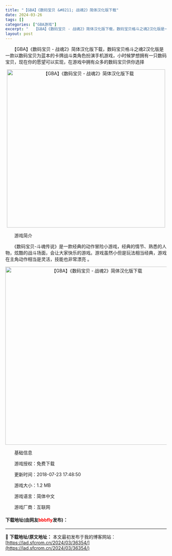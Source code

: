 ```yaml
---
title: "【GBA】《数码宝贝 &#8211; 战魂2》简体汉化版下载"
date: 2024-03-26
tags: []
categories: ["GBA游戏"]
excerpt: "　　【GBA】《数码宝贝 - 战魂2》简体汉化版下载，数码宝贝格斗之魂2汉化版是一款以数码宝贝为蓝本的卡牌战斗类角色扮演手机游戏，小时候梦想拥有一只数码宝贝，现在你的愿望可以实现，在游戏中拥有众多的数码宝贝供你选择 　　游戏简介 　　《数码宝贝-斗魂传说》是一款经典的动作冒险小游戏，经典的情节、熟悉&hellip;"
layout: post
---
```


 <p>　　【GBA】《数码宝贝 - 战魂2》简体汉化版下载，数码宝贝格斗之魂2汉化版是一款以数码宝贝为蓝本的卡牌战斗类角色扮演手机游戏，小时候梦想拥有一只数码宝贝，现在你的愿望可以实现，在游戏中拥有众多的数码宝贝供你选择</p> <p align="center"><img align="" border="0" src="https://lad.sfcrom.cn/wp-content/uploads/2024/03/20240326_6602651fb2ddd.png" width="494" alt="【GBA】《数码宝贝 - 战魂2》简体汉化版下载" /></p> <p>　　游戏简介</p> <p>　　《数码宝贝-斗魂传说》是一款经典的动作冒险小游戏，经典的情节、熟悉的人物，炫酷的战斗场面，会让大家快乐的游戏。游戏虽然小但是玩法相当经典，游戏在主角动作相当是灵活，技能也非常漂亮 。</p> <p align="center"><img align="" border="0" src="https://lad.sfcrom.cn/wp-content/uploads/2024/03/20240326_6602652063269.png" width="556" alt="【GBA】《数码宝贝 - 战魂2》简体汉化版下载" /></p> <p>　　基础信息</p> <p>　　游戏授权：免费下载</p> <p>　　更新时间：2018-07-23 17:48:50</p> <p>　　游戏大小：1.2 MB</p> <p>　　游戏语言：简体中文</p> <p>　　游戏厂商：互联网</p> <p><h4>下载地址(由网友<font color="red">bbbfly</font>发布)：</h4></p> 

---
📖 **下载地址/原文地址：** 本文最初发布于我的博客网站：[https://lad.sfcrom.cn/2024/03/36354/](https://lad.sfcrom.cn/2024/03/36354/)
